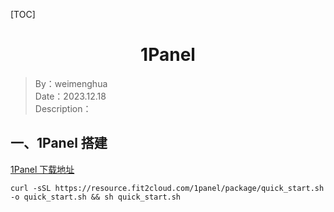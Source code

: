 [TOC]

<h1 align="center">1Panel</h1>

> By：weimenghua  
> Date：2023.12.18  
> Description：  



## 一、1Panel 搭建

[1Panel 下载地址](https://github.com/1Panel-dev/1Panel/releases)

```
curl -sSL https://resource.fit2cloud.com/1panel/package/quick_start.sh -o quick_start.sh && sh quick_start.sh
```
